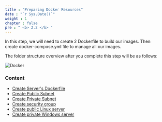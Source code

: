 ```yaml
---
title : "Preparing Docker Resources"
date : "`r Sys.Date()`"
weight : 1
chapter : false
pre : " <b> 2.2 </b> "
---
```


In this step, we will need to create 2 Dockerfile to build our images. Then create docker-compose.yml file to manage all our images.

The folder structure overview after you complete this step will be as follows:

![Docker](/images/2.prerequisite/002-docker.png)

### Content
  - [Create Server's Dockerfile](2.1.1-createserverimage/)
  - [Create Public Subnet](2.1.2-createpublicsubnet/)
  - [Create Private Subnet](2.1.3-createprivatesubnet/)
  - [Create security group](2.1.4-createsecgroup/)
  - [Create public Linux server](2.1.5-createec2linux/)
  - [Create private Windows server](2.1.6-createec2windows/)